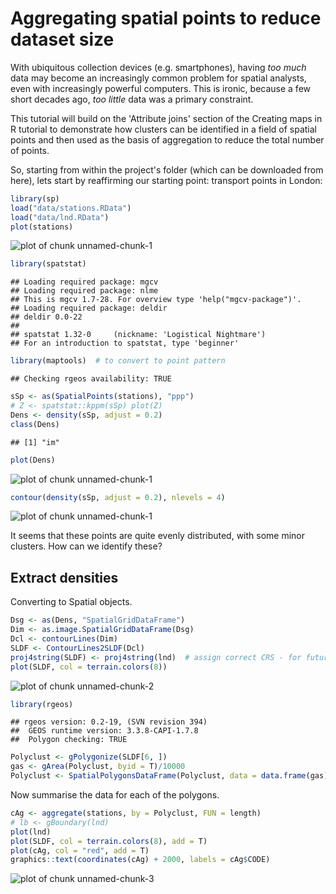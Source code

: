 Aggregating spatial points to reduce dataset size
========================================================

With ubiquitous collection devices (e.g. smartphones), having *too much*
data may become an increasingly common problem for spatial analysts, 
even with increasingly powerful computers. This is ironic, 
because a few short decades ago, *too little* data was a primary constraint.

This tutorial will build on the 'Attribute joins' section of the 
Creating maps in R tutorial to demonstrate how clusters can be identified 
in a field of spatial points and then used as the basis of aggregation 
to reduce the total number of points. 

So, starting from within the project's folder (which can be downloaded 
from here), lets start by reaffirming our starting point: 
transport points in London:


```r
library(sp)
load("data/stations.RData")
load("data/lnd.RData")
plot(stations)
```

![plot of chunk unnamed-chunk-1](figure/unnamed-chunk-11.png) 

```r
library(spatstat)
```

```
## Loading required package: mgcv
## Loading required package: nlme
## This is mgcv 1.7-28. For overview type 'help("mgcv-package")'.
## Loading required package: deldir
## deldir 0.0-22
## 
## spatstat 1.32-0     (nickname: 'Logistical Nightmare') 
## For an introduction to spatstat, type 'beginner'
```

```r
library(maptools)  # to convert to point pattern
```

```
## Checking rgeos availability: TRUE
```

```r
sSp <- as(SpatialPoints(stations), "ppp")
# Z <- spatstat::kppm(sSp) plot(Z)
Dens <- density(sSp, adjust = 0.2)
class(Dens)
```

```
## [1] "im"
```

```r
plot(Dens)
```

![plot of chunk unnamed-chunk-1](figure/unnamed-chunk-12.png) 

```r
contour(density(sSp, adjust = 0.2), nlevels = 4)
```

![plot of chunk unnamed-chunk-1](figure/unnamed-chunk-13.png) 


It seems that these points are quite evenly distributed, with 
some minor clusters. How can we identify these?

## Extract densities

Converting to Spatial objects. 


```r
Dsg <- as(Dens, "SpatialGridDataFrame")
Dim <- as.image.SpatialGridDataFrame(Dsg)
Dcl <- contourLines(Dim)
SLDF <- ContourLines2SLDF(Dcl)
proj4string(SLDF) <- proj4string(lnd)  # assign correct CRS - for future steps
plot(SLDF, col = terrain.colors(8))
```

![plot of chunk unnamed-chunk-2](figure/unnamed-chunk-2.png) 

```r
library(rgeos)
```

```
## rgeos version: 0.2-19, (SVN revision 394)
##  GEOS runtime version: 3.3.8-CAPI-1.7.8 
##  Polygon checking: TRUE
```

```r
Polyclust <- gPolygonize(SLDF[6, ])
gas <- gArea(Polyclust, byid = T)/10000
Polyclust <- SpatialPolygonsDataFrame(Polyclust, data = data.frame(gas), match.ID = F)
```


Now summarise the data for each of the polygons.


```r
cAg <- aggregate(stations, by = Polyclust, FUN = length)
# lb <- gBoundary(lnd)
plot(lnd)
plot(SLDF, col = terrain.colors(8), add = T)
plot(cAg, col = "red", add = T)
graphics::text(coordinates(cAg) + 2000, labels = cAg$CODE)
```

![plot of chunk unnamed-chunk-3](figure/unnamed-chunk-3.png) 


